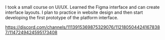 I took a small course on UI/UX.
Learned the Figma interface and can create interface layouts.
I plan to practice in website design and then start developing the first prototype of the platform interface.

https://discord.com/channels/1113915369875329076/1121805044241678387/1147249424595173408
